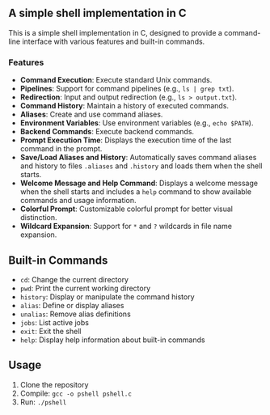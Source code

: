 ## A simple shell implementation in C

This is a simple shell implementation in C, designed to provide a command-line interface with various features and built-in commands.

### Features

- **Command Execution**: Execute standard Unix commands.
- **Pipelines**: Support for command pipelines (e.g., `ls | grep txt`).
- **Redirection**: Input and output redirection (e.g., `ls > output.txt`).
- **Command History**: Maintain a history of executed commands.
- **Aliases**: Create and use command aliases.
- **Environment Variables**: Use environment variables (e.g., `echo $PATH`).
- **Backend Commands**: Execute backend commands.
- **Prompt Execution Time**: Displays the execution time of the last command in the prompt.
- **Save/Load Aliases and History**: Automatically saves command aliases and history to files `.aliases` and `.history` and loads them when the shell starts.
- **Welcome Message and Help Command**: Displays a welcome message when the shell starts and includes a `help` command to show available commands and usage information.
- **Colorful Prompt**: Customizable colorful prompt for better visual distinction.
- **Wildcard Expansion**: Support for `*` and `?` wildcards in file name expansion.

## Built-in Commands

- `cd`: Change the current directory
- `pwd`: Print the current working directory
- `history`: Display or manipulate the command history
- `alias`: Define or display aliases
- `unalias`: Remove alias definitions
- `jobs`: List active jobs
- `exit`: Exit the shell
- `help`: Display help information about built-in commands

## Usage

1. Clone the repository
2. Compile: `gcc -o pshell pshell.c`
3. Run: `./pshell`
